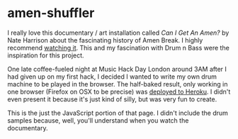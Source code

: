 amen-shuffler
=============

I really love this documentary / art installation called _Can I Get An Amen?_ by
Nate Harrison about the fascinating history of Amen Break. I highly recommend
[watching it](http://archive.org/details/NateHarrisonCanIGetAnAmen). This and my
fascination with Drum n Bass were the inspiration for this project.

One late coffee-fueled night at Music Hack Day London around 3AM after I had 
given up on my first hack, I decided I wanted to write my own drum machine to be
played in the browser. The half-baked result, only working in one browser 
(Firefox on OSX to be precise) was [deployed to Heroku](http://vic-acid.heroku.com/).
I didn't even present it because it's just kind of silly, but was very fun to 
create.

This is the just the JavaScript portion of that page. I didn't include the drum
samples because, well, you'll understand when you watch the documentary.
